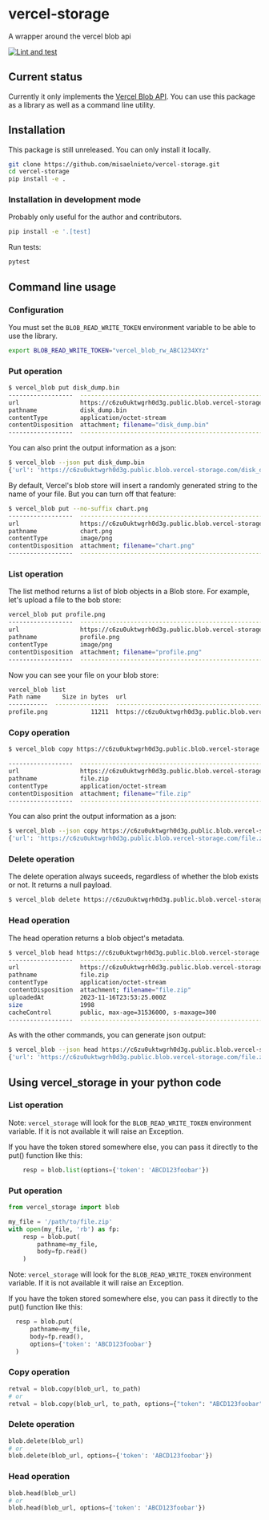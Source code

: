 # vercel-storage

A wrapper around the vercel blob api


[![Lint and test](https://github.com/misaelnieto/vercel-storage/actions/workflows/python-app.yml/badge.svg?branch=main)](https://github.com/misaelnieto/vercel-storage/actions/workflows/python-app.yml)

## Current status

Currently it only implements the [Vercel Blob API](https://vercel.com/docs/storage/vercel-blob). You can use this package as a library as well as a command line utility.

## Installation

This package is still unreleased. You can only install it locally.

```sh
git clone https://github.com/misaelnieto/vercel-storage.git
cd vercel-storage
pip install -e .
```

### Installation in development mode

Probably only useful for the author and contributors.

```sh
pip install -e '.[test]
```

Run tests:

```sh
pytest
```

## Command line usage

### Configuration

You must set the `BLOB_READ_WRITE_TOKEN` environment variable to be able to use the library.

```sh
export BLOB_READ_WRITE_TOKEN="vercel_blob_rw_ABC1234XYz"
```

### Put operation

```sh
$ vercel_blob put disk_dump.bin
------------------  ----------------------------------------------------------------------------------------------------
url                 https://c6zu0uktwgrh0d3g.public.blob.vercel-storage.com/disk_dump-OTgBsduT0QQcfXImNMZky1NSy3HfML.bin
pathname            disk_dump.bin
contentType         application/octet-stream
contentDisposition  attachment; filename="disk_dump.bin"
------------------  ----------------------------------------------------------------------------------------------------
```

You can also print the output information as a json:

```sh
$ vercel_blob --json put disk_dump.bin
{'url': 'https://c6zu0uktwgrh0d3g.public.blob.vercel-storage.com/disk_dump-0eX9NYJnZjO31GsDiwDaQ6TR9QnWkH.bin', 'pathname': 'disk_dump.bin', 'contentType': 'text/plain', 'contentDisposition': 'attachment; filename="disk_dump.bin"'}
```

By default, Vercel's blob store will insert a randomly generated string to the name of your file. But you can turn off that feature:

```sh
$ vercel_blob put --no-suffix chart.png 
------------------  -----------------------------------------------------------------
url                 https://c6zu0uktwgrh0d3g.public.blob.vercel-storage.com/chart.png
pathname            chart.png
contentType         image/png
contentDisposition  attachment; filename="chart.png"
------------------  -----------------------------------------------------------------
```

### List operation

The list method returns a list of blob objects in a Blob store. For example, let's upload a file to the bob store:

```sh
vercel_blob put profile.png 
------------------  --------------------------------------------------------------------------------------------------
url                 https://c6zu0uktwgrh0d3g.public.blob.vercel-storage.com/profile-OtpJ1AUIxChAA6UZejVXPA1pkuBw2D.png
pathname            profile.png
contentType         image/png
contentDisposition  attachment; filename="profile.png"
------------------  --------------------------------------------------------------------------------------------------
```

Now you can see your file on your blob store:

```sh
vercel_blob list
Path name      Size in bytes  url
-----------  ---------------  -------------------------------------------------------------------
profile.png            11211  https://c6zu0uktwgrh0d3g.public.blob.vercel-storage.com/profile-OtpJ1AUIxChAA6UZejVXPA1pkuBw2D.png
```


### Copy operation

```sh
$ vercel_blob copy https://c6zu0uktwgrh0d3g.public.blob.vercel-storage.com/disk_dump-0eX9NYJnZjO31GsDiwDaQ6TR9QnWkH.bin file.zip

------------------  ----------------------------------------------------------------
url                 https://c6zu0uktwgrh0d3g.public.blob.vercel-storage.com/file.zip
pathname            file.zip
contentType         application/octet-stream
contentDisposition  attachment; filename="file.zip"
------------------  ----------------------------------------------------------------

```

You can also print the output information as a json:

```sh
$ vercel_blob --json copy https://c6zu0uktwgrh0d3g.public.blob.vercel-storage.com/disk_dump-0eX9NYJnZjO31GsDiwDaQ6TR9QnWkH.bin file.zip
{'url': 'https://c6zu0uktwgrh0d3g.public.blob.vercel-storage.com/file.zip', 'pathname': 'file.zip', 'contentType': 'application/octet-stream', 'contentDisposition': 'attachment; filename="file.zip"'}
```

### Delete operation

The delete operation always suceeds, regardless of whether the blob exists or not. It returns a null payload.

```sh
$ vercel_blob delete https://c6zu0uktwgrh0d3g.public.blob.vercel-storage.com/disk_dump-mSjTcLOIg8hlGNiWpWMUcGqVll1uST.bin
```

### Head operation

The head operation returns a blob object's metadata.


```sh
$ vercel_blob head https://c6zu0uktwgrh0d3g.public.blob.vercel-storage.com/file.zip
------------------  ----------------------------------------------------------------
url                 https://c6zu0uktwgrh0d3g.public.blob.vercel-storage.com/file.zip
pathname            file.zip
contentType         application/octet-stream
contentDisposition  attachment; filename="file.zip"
uploadedAt          2023-11-16T23:53:25.000Z
size                1998
cacheControl        public, max-age=31536000, s-maxage=300
------------------  ----------------------------------------------------------------
```

As with the other commands, you can generate json output:

```sh
$ vercel_blob --json head https://c6zu0uktwgrh0d3g.public.blob.vercel-storage.com/file.zip
{'url': 'https://c6zu0uktwgrh0d3g.public.blob.vercel-storage.com/file.zip', 'pathname': 'file.zip', 'contentType': 'application/octet-stream', 'contentDisposition': 'attachment; filename="file.zip"', 'uploadedAt': '2023-11-16T23:53:25.000Z', 'size': 1998, 'cacheControl': 'public, max-age=31536000, s-maxage=300'}
```


## Using vercel_storage in your python code

### List operation

Note: `vercel_storage` will look for the `BLOB_READ_WRITE_TOKEN` environment variable. If it is not available
it will raise an Exception.

If you have the token stored somewhere else, you can pass it directly to the put() function like this:


```python
    resp = blob.list(options={'token': 'ABCD123foobar'})
```

### Put operation

```python
from vercel_storage import blob

my_file = '/path/to/file.zip'
with open(my_file, 'rb') as fp:
    resp = blob.put(
        pathname=my_file,
        body=fp.read()
    )
```

Note: `vercel_storage` will look for the `BLOB_READ_WRITE_TOKEN` environment variable. If it is not available
it will raise an Exception.

If you have the token stored somewhere else, you can pass it directly to the put() function like this:

```python
  resp = blob.put(
      pathname=my_file,
      body=fp.read(),
      options={'token': 'ABCD123foobar'}
  )
```

### Copy operation

```python
retval = blob.copy(blob_url, to_path)
# or
retval = blob.copy(blob_url, to_path, options={"token": "ABCD123foobar"})
```

### Delete operation

```python
blob.delete(blob_url)
# or
blob.delete(blob_url, options={'token': 'ABCD123foobar'})
```

### Head operation

```python
blob.head(blob_url)
# or
blob.head(blob_url, options={'token': 'ABCD123foobar'})
```

